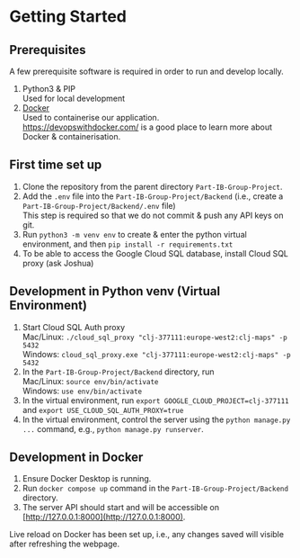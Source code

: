 # Getting Started

## Prerequisites

A few prerequisite software is required in order to run and develop locally.

1. Python3 & PIP\
   Used for local development
2. [Docker](https://docs.docker.com/get-docker/)\
  Used to containerise our application.\
  https://devopswithdocker.com/ is a good place to learn more about Docker & containerisation.

## First time set up
1. Clone the repository from the parent directory `Part-IB-Group-Project`. 
2. Add the `.env` file into the `Part-IB-Group-Project/Backend` (i.e., create a `Part-IB-Group-Project/Backend/.env` file)\
This step is required so that we do not commit & push any API keys on git.
3. Run `python3 -m venv env` to create & enter the python virtual environment, and then `pip install -r requirements.txt`
4. To be able to access the Google Cloud SQL database, install Cloud SQL proxy (ask Joshua)

## Development in Python venv (Virtual Environment)
1. Start Cloud SQL Auth proxy\
   Mac/Linux: `./cloud_sql_proxy "clj-377111:europe-west2:clj-maps" -p 5432`\
   Windows: `cloud_sql_proxy.exe "clj-377111:europe-west2:clj-maps" -p 5432`
2. In the `Part-IB-Group-Project/Backend` directory, run\
   Mac/Linux: `source env/bin/activate`\
   Windows: `use env/bin/activate`
3. In the virtual environment, run `export GOOGLE_CLOUD_PROJECT=clj-377111` and `export USE_CLOUD_SQL_AUTH_PROXY=true`
4. In the virtual environment, control the server using the `python manage.py ...` command, e.g., `python manage.py runserver`.

## Development in Docker
1. Ensure Docker Desktop is running.
2. Run `docker compose up` command in the `Part-IB-Group-Project/Backend` directory.
3. The server API should start and will be accessible on [http://127.0.0.1:8000](http://127.0.0.1:8000). 

Live reload on Docker has been set up, i.e., any changes saved will visible after refreshing the webpage.
